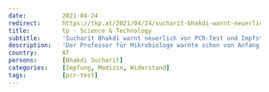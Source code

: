 ```yaml
---
date:          2021-04-24
redirect:      https://tkp.at/2021/04/24/sucharit-bhakdi-warnt-neuerlich-vor-pcr-test-und-impfstoffen/
title:         tp - Science & Technology
subtitle:      'Sucharit Bhakdi warnt neuerlich vor PCR-Test und Impfstoffen'
description:   'Der Professor für Mikrobiologe warnte schon von Anfang an vor den PCR-Tests, die mit milliardenfacher Vervielfältigung praktisch alles als positiv ausweisen können, ohne dass auch nur ein einziges reproduktionsfähiges Virus im Körper vorhanden ist. Der Test dient in der Form – wie ihn auch die Stadt Wien durchführt – nur dazu um falsch-positive Ergebnisse zu …'
country:       AT
persons:       [Bhakdi Sucharit]
categories:    [Impfung, Medizin, Widerstand]
tags:          [pcr-test]
---
```

